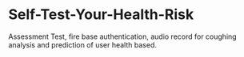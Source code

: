 # Self-Test-Your-Health-Risk
Assessment Test, fire base authentication, audio record for coughing analysis and prediction of user health based.
